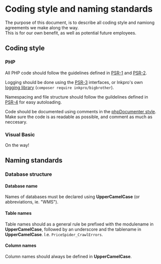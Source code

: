 # Coding style and naming standards
The purpose of this document, is to describe all coding style and namiong agreements we make along the way.  
This is for our own benefit, as well as potential future employees.

## Coding style

### PHP
All PHP code should follow the guidelines defined in [PSR-1](https://github.com/php-fig/fig-standards/blob/master/accepted/PSR-1-basic-coding-standard.md) and [PSR-2](https://github.com/php-fig/fig-standards/blob/master/accepted/PSR-2-coding-style-guide.md).

Logging should be done using the [PSR-3](https://github.com/php-fig/fig-standards/blob/master/accepted/PSR-3-logger-interface.md) interfaces, or Inkpro's own [logging library](https://github.com/InkproDK/php-bigbrother) \(`composer require inkpro/bigbrother`\).

Namespacing and file structure should follow the guildelines defined in [PSR-4](https://github.com/php-fig/fig-standards/blob/master/accepted/PSR-4-autoloader.md) for easy autoloading.

Code should be documented using comments in the [phpDocumenter style](http://manual.phpdoc.org/HTMLSmartyConverter/HandS/phpDocumentor/tutorial_phpDocumentor.quickstart.pkg.html). Make sure the code is as readable as possible, and comment as much as neccesary.

### Visual Basic
On the way!

## Naming standards

### Database structure
#### Database name
Names of databases must be declared using **UpperCamelCase** (or abbreviations, ie. "WMS").

#### Table names
Table names should as a general rule be prefixed with the modulename in **UpperCamelCase**, followed by an underscore and the tablename in **UpperCamelCase**. I.e. `PriceSpider_CrawlErrors`.

#### Column names
Column names should always be defined in **UpperCamelCase**.